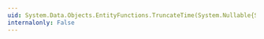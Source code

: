 ```yaml
---
uid: System.Data.Objects.EntityFunctions.TruncateTime(System.Nullable{System.DateTimeOffset})
internalonly: False
---
```

